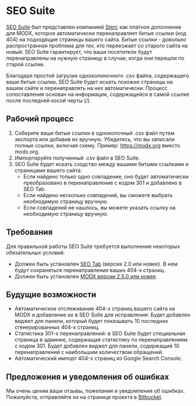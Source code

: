 # SEO Suite [](#lang-nl)[](#lang-ru)[](#lang-us)
[SEO Suite][1] был представлен компанией [Sterc][4] как платное дополнение для MODX, которое автоматически перенаправляет битые ссылки (код 404) на подходящие страницы вашего сайта. Битые ссылки - довольно распространная проблема для тех, кто переезжает со старого сайта на новый. SEO Suite гарантирует, что ваши посетители будут перенаправлены на нужную страницу в случае, когда они перешли по старой ссылке.

Благодаря простой загрузке одноколоночного .csv файла, содержащего ваши битые ссылки, SEO Suite будет искать похожие страницы на вашем сайте и перенаправлять на них автоматически. Процесс сопоставления основан на информации, содержащейся в самой ссылке после последней косой черты (/).

## Рабочий процесс

1. Соберите ваши битые ссылки в одноколочный .csv файл путем экспорта или добавив их вручную. Убедитесь, что вы записали полные ссылки, включая схему. Пример: https://modx.org вместо modx.org.
2. Импортируйте полученный .csv файл в SEO Suite. 
3. SEO Suite будет искать сходство между вашими битыми ссылками и страницами вашего сайта:
   * Если найдено только одно совпадение, оно будет автоматически преобразовано в перенаправление с кодом 301 и добавлено в SEO Tab.
   * Если найдено несколько совпадений, вы сможете выбрать необходимую страницу вручную.
   * Если совпадений не нашлось, вы можете указать ссылку на необходимую страницу вручную.

## Требования
Для правильной работы SEO Suite требуется выполнение некоторых обязательных условий:
* Должен быть установлен [SEO Tab][2] (версия 2.0 или новее). В нем будут сохраняться перенаправления ваших 404-х страниц.
* Должен быть установлен [MODX версии 2.5.0 или новее][3].

## Будущие возможности
* Автоматическое отслеживание 404-x страниц вашего сайта на MODX и добавление их в SEO Suite для исправления. Будет добавлен виджет для панели, который будет показывать 10 последних сгенерированных 404-х страниц.
* Статистика 301-х перенаправлений: в SEO Suite будет специальная страница в админке, содержащая статистику по перенаправлениям с кодом 301. Будет добавлен виджет для панели, содержащий 10 перенаправлений с наибольшим количеством обращений.
* Автоматический импорт 404-x страниц из Google Search Console.

## Предложения и уведомления об ошибках
Мы очень ценим ваши отзывы, пожелания и уведомления об ошибках. Пожалуйста, отправляйте их на странице проекта в [Bitbucket][5].

[1]: https://www.sterc.nl/en/modx-extras/seosuite
[2]: https://www.sterc.nl/en/modx-extras/seotab
[3]: https://modx.com/download
[4]: https://www.sterc.nl/en/
[5]: https://bitbucket.org/sterc/seosuite/issues?status=new&status=open
